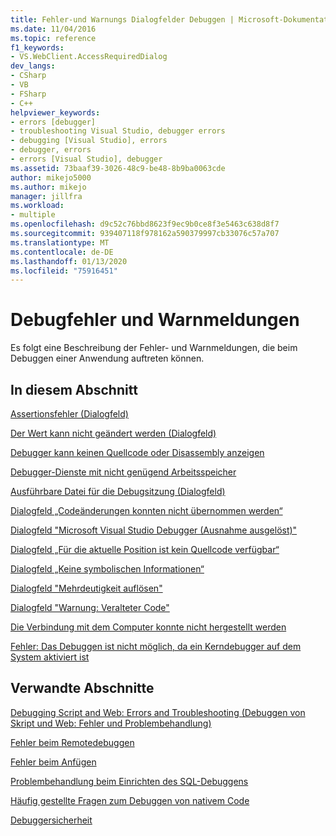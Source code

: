 ```yaml
---
title: Fehler-und Warnungs Dialogfelder Debuggen | Microsoft-Dokumentation
ms.date: 11/04/2016
ms.topic: reference
f1_keywords:
- VS.WebClient.AccessRequiredDialog
dev_langs:
- CSharp
- VB
- FSharp
- C++
helpviewer_keywords:
- errors [debugger]
- troubleshooting Visual Studio, debugger errors
- debugging [Visual Studio], errors
- debugger, errors
- errors [Visual Studio], debugger
ms.assetid: 73baaf39-3026-48c9-be48-8b9ba0063cde
author: mikejo5000
ms.author: mikejo
manager: jillfra
ms.workload:
- multiple
ms.openlocfilehash: d9c52c76bbd8623f9ec9b0ce8f3e5463c638d8f7
ms.sourcegitcommit: 939407118f978162a590379997cb33076c57a707
ms.translationtype: MT
ms.contentlocale: de-DE
ms.lasthandoff: 01/13/2020
ms.locfileid: "75916451"
---
```

# <a name="debugging-errors-and-warning-dialog-boxes"></a>Debugfehler und Warnmeldungen
Es folgt eine Beschreibung der Fehler- und Warnmeldungen, die beim Debuggen einer Anwendung auftreten können.

## <a name="in-this-section"></a>In diesem Abschnitt
 [Assertionsfehler (Dialogfeld)](../debugger/assertion-failed-dialog-box.md)

 [Der Wert kann nicht geändert werden (Dialogfeld)](../debugger/cannot-change-value-dialog-box.md)

 [Debugger kann keinen Quellcode oder Disassembly anzeigen](../debugger/debugger-cannot-display-source-code-or-disassembly.md)
 
 [Debugger-Dienste mit nicht genügend Arbeitsspeicher](../debugger/error-debugger-services-no-memory.md)

 [Ausführbare Datei für die Debugsitzung (Dialogfeld)](../debugger/executable-for-debugging-session-dialog-box.md)

 [Dialogfeld „Codeänderungen konnten nicht übernommen werden“](../debugger/edit-and-continue-dialog-box-cpp.md)

 [Dialogfeld "Microsoft Visual Studio Debugger (Ausnahme ausgelöst)"](../debugger/microsoft-visual-studio-debugger-exception-thrown-dialog-box.md)

 [Dialogfeld „Für die aktuelle Position ist kein Quellcode verfügbar“](../debugger/no-source-available.md)

 [Dialogfeld „Keine symbolischen Informationen“](https://msdn.microsoft.com/library/18de4888-9cca-4059-a165-48b135fee4c9)

 [Dialogfeld "Mehrdeutigkeit auflösen"](../debugger/resolve-ambiguity-dialog-box.md)

 [Dialogfeld "Warnung: Veralteter Code"](../debugger/stale-code-warning-dialog-box.md)

 [Die Verbindung mit dem Computer konnte nicht hergestellt werden](../debugger/error-unable-to-connect-to-the-machine-name-the-machine-cannot-be-found-on-the-network.md)

 [Fehler: Das Debuggen ist nicht möglich, da ein Kerndebugger auf dem System aktiviert ist](../debugger/error-debugging-isn-t-possible-because-a-kernel-debugger-is-enabled-on-the-system.md)

## <a name="related-sections"></a>Verwandte Abschnitte
 [Debugging Script and Web: Errors and Troubleshooting (Debuggen von Skript und Web: Fehler und Problembehandlung)](../debugger/debugging-web-applications-errors-and-troubleshooting.md)

 [Fehler beim Remotedebuggen](../debugger/remote-debugging-errors-and-troubleshooting.md)

 [Fehler beim Anfügen](/previous-versions/visualstudio/visual-studio-2010/8dbb3we5(v=vs.100))

 [Problembehandlung beim Einrichten des SQL-Debuggens](/previous-versions/visualstudio/visual-studio-2010/s7ahaxtd(v=vs.100))

 [Häufig gestellte Fragen zum Debuggen von nativem Code](../debugger/debugging-native-code-faqs.md)

 [Debuggersicherheit](../debugger/debugger-security.md)